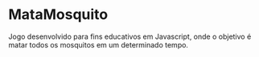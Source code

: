 # MataMosquito
Jogo desenvolvido para fins educativos em Javascript, onde o objetivo é matar todos os mosquitos em um determinado tempo.
